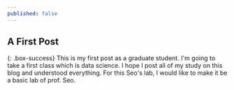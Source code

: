 ```yaml
---
published: false
---
```

## A First Post

{: .box-success}
This is my first post as a graduate student.
I'm going to take a first class which is data science. 
I hope I post all of my study on this blog and understood everything. For this Seo's lab, I would like to make it be a basic lab of prof. Seo.




